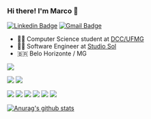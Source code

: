 ### Hi there! I'm Marco 👋


[![Linkedin Badge](https://img.shields.io/badge/-marcosilveira-blue?style=flat-square&logo=Linkedin&logoColor=white&link=https://www.linkedin.com/in/marco-antônio-silveira-souza-alves-753a26170/)](https://www.linkedin.com/in/marco-antônio-silveira-souza-alves-753a26170/) [![Gmail Badge](https://img.shields.io/badge/-contato@marcosilveira.com-c14438?style=flat-square&logo=Gmail&logoColor=white&link=mailto:contato@marcosilveira.com)](mailto:contato@marcosilveira.com) 

- :man_technologist: Computer Science student at [DCC/UFMG](https://www.dcc.ufmg.br/dcc/?q=en/node/250)
- :cook: Software Engineer at [Studio Sol](https://www.studiosol.com.br)
- :brazil: Belo Horizonte / MG

![](https://img.shields.io/badge/OS-Linux-informational?style=flat&logo=linux&logoColor=white&color=orange)

![](https://img.shields.io/badge/Lang-Go-informational?style=flat&logo=go&logoColor=white&color=blue)
![](https://img.shields.io/badge/Lang-Python-informational?style=flat&logo=python&logoColor=white&color=yellow)

![](https://img.shields.io/badge/Tools-Docker-informational?style=flat&logo=docker&logoColor=white&color=blue)
![](https://img.shields.io/badge/Tools-Kubernetes-informational?style=flat&logo=kubernetes&logoColor=white&color=blue)
![](https://img.shields.io/badge/Tools-Mariadb-informational?style=flat&logo=mariadb&logoColor=white&color=red)
![](https://img.shields.io/badge/Tools-Elasticsearch-informational?style=flat&logo=elasticsearch&logoColor=white&color=green)
![](https://img.shields.io/badge/Tools-Influxdb-informational?style=flat&logo=influxdb&logoColor=white&color=blue)
![](https://img.shields.io/badge/Tools-Grafana-informational?style=flat&logo=grafana&logoColor=white&color=orange)


[![Anurag's github stats](https://github-readme-stats.vercel.app/api?username=marco-silveira&count_private=true)](https://github.com/anuraghazra/github-readme-stats)
